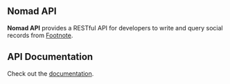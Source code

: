 ## Nomad API

**Nomad API** provides a RESTful API for developers to write and query social records from  [Footnote](https://github.com/kyokan/footnote). 

## API Documentation

Check out the [documentation](./docs/README.md).
